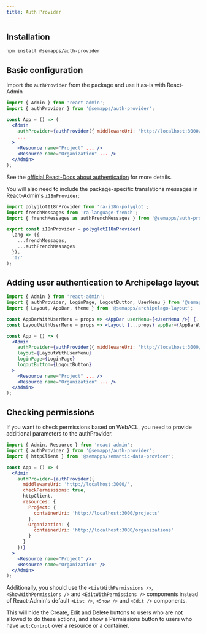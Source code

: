```yaml
---
title: Auth Provider
---
```


## Installation

```bash
npm install @semapps/auth-provider
```

## Basic configuration

Import the `authProvider` from the package and use it as-is with React-Admin

```jsx
import { Admin } from 'react-admin';
import { authProvider } from '@semapps/auth-provider';

const App = () => (
  <Admin
    authProvider={authProvider({ middlewareUri: 'http://localhost:3000/' })}
    ...
  >
    <Resource name="Project" ... />
    <Resource name="Organization" ... />
  </Admin>
);
```

See the [official React-Docs about authentication](https://marmelab.com/react-admin/Authentication.html) for more details.

You will also need to include the package-specific translations messages in React-Admin's `i18nProvider`:

```jsx
import polyglotI18nProvider from 'ra-i18n-polyglot';
import frenchMessages from 'ra-language-french';
import { frenchMessages as authFrenchMessages } from '@semapps/auth-provider';

export const i18nProvider = polyglotI18nProvider(
  lang => ({
    ...frenchMessages,
    ...authFrenchMessages
  }),
  'fr'
);
```

## Adding user authentication to Archipelago layout

```jsx
import { Admin } from 'react-admin';
import { authProvider, LoginPage, LogoutButton, UserMenu } from '@semapps/auth-provider';
import { Layout, AppBar, theme } from '@semapps/archipelago-layout';

const AppBarWithUserMenu = props => <AppBar userMenu={<UserMenu />} {...props} />;
const LayoutWithUserMenu = props => <Layout {...props} appBar={AppBarWithUserMenu} />;

const App = () => (
  <Admin
    authProvider={authProvider({ middlewareUri: 'http://localhost:3000/' })}
    layout={LayoutWithUserMenu}
    loginPage={LoginPage}
    logoutButton={LogoutButton}
  >
    <Resource name="Project" ... />
    <Resource name="Organization" ... />
  </Admin>
);
```


## Checking permissions

If you want to check permissions based on WebACL, you need to provide additional parameters to the authProvider.

```jsx
import { Admin, Resource } from 'react-admin';
import { authProvider } from '@semapps/auth-provider';
import { httpClient } from '@semapps/semantic-data-provider';

const App = () => (
  <Admin
    authProvider={authProvider({
      middlewareUri: 'http://localhost:3000/',
      checkPermissions: true,
      httpClient,
      resources: {
        Project: {
          containerUri: 'http://localhost:3000/projects'
        },
        Organization: {
          containerUri: 'http://localhost:3000/organizations'
        }
      }
    })}
  >
    <Resource name="Project" />
    <Resource name="Organization" />
  </Admin>
);
```

Additionally, you should use the `<ListWithPermissions />`, `<ShowWithPermissions />` and `<EditWithPermissions />` components instead of React-Admin's default `<List />`, `<Show />` and `<Edit />` components.

This will hide the Create, Edit and Delete buttons to users who are not allowed to do these actions, and show a Permissions button to users who have `acl:Control` over a resource or a container.
